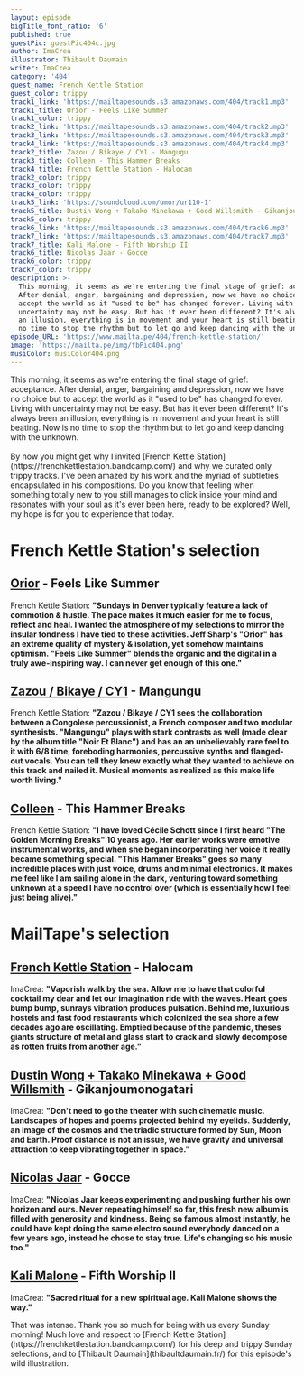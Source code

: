 ```yaml
---
layout: episode
bigTitle_font_ratio: '6'
published: true
guestPic: guestPic404c.jpg
author: ImaCrea
illustrator: Thibault Daumain
writer: ImaCrea
category: '404'
guest_name: French Kettle Station
guest_color: trippy
track1_link: 'https://mailtapesounds.s3.amazonaws.com/404/track1.mp3'
track1_title: Orior - Feels Like Summer
track1_color: trippy
track2_link: 'https://mailtapesounds.s3.amazonaws.com/404/track2.mp3'
track3_link: 'https://mailtapesounds.s3.amazonaws.com/404/track3.mp3'
track4_link: 'https://mailtapesounds.s3.amazonaws.com/404/track4.mp3'
track2_title: Zazou / Bikaye / CY1 - Mangugu
track3_title: Colleen - This Hammer Breaks
track4_title: French Kettle Station - Halocam
track2_color: trippy
track3_color: trippy
track4_color: trippy
track5_link: 'https://soundcloud.com/umor/ur110-1'
track5_title: Dustin Wong + Takako Minekawa + Good Willsmith - Gikanjoumonogatari
track5_color: trippy
track6_link: 'https://mailtapesounds.s3.amazonaws.com/404/track6.mp3'
track7_link: 'https://mailtapesounds.s3.amazonaws.com/404/track7.mp3'
track7_title: Kali Malone - Fifth Worship II
track6_title: Nicolas Jaar - Gocce
track6_color: trippy
track7_color: trippy
description: >-
  This morning, it seems as we're entering the final stage of grief: acceptance.
  After denial, anger, bargaining and depression, now we have no choice but to
  accept the world as it "used to be" has changed forever. Living with
  uncertainty may not be easy. But has it ever been different? It's always been
  an illusion, everything is in movement and your heart is still beating. Now is
  no time to stop the rhythm but to let go and keep dancing with the unknown.
episode_URL: 'https://www.mailta.pe/404/french-kettle-station/'
image: 'https://mailta.pe/img/fbPic404.png'
musiColor: musiColor404.png
---
```

<p id="introduction">This morning, it seems as we're entering the final stage of grief: acceptance. After denial, anger, bargaining and depression, now we have no choice but to accept the world as it "used to be" has changed forever. Living with uncertainty may not be easy. But has it ever been different? It's always been an illusion, everything is in movement and your heart is still beating. Now is no time to stop the rhythm but to let go and keep dancing with the unknown.
<br><br>
By now you might get why I invited [French Kettle Station](https://frenchkettlestation.bandcamp.com/) and why we curated only trippy tracks. I've been amazed by his work and the myriad of subtleties encapsulated in his compositions. Do you know that feeling when something totally new to you still manages to click inside your mind and resonates with your soul as it's ever been here, ready to be explored? Well, my hope is for you to experience that today.
</p>


# French Kettle Station's selection

## [Orior](https://soundcloud.com/orior-music) - Feels Like Summer
French Kettle Station: **"**Sundays in Denver typically feature a lack of commotion & hustle. The pace makes it much easier for me to focus, reflect and heal. I wanted the atmosphere of my selections to mirror the insular fondness I have tied to these activities. Jeff Sharp's "Orior" has an extreme quality of mystery & isolation, yet somehow maintains optimism. "Feels Like Summer" blends the organic and the digital in a truly awe-inspiring way. I can never get enough of this one.**"**

## [Zazou / Bikaye / CY1](https://zazoubikaye.bandcamp.com/album/noir-et-blanc) - Mangungu
French Kettle Station: **"**Zazou / Bikaye / CY1 sees the collaboration between a Congolese percussionist, a French composer and two modular synthesists. "Mangungu" plays with stark contrasts as well (made clear by the album title "Noir Et Blanc") and has an an unbelievably rare feel to it with 6/8 time, foreboding harmonies, percussive synths and flanged-out vocals. You can tell they knew exactly what they wanted to achieve on this track and nailed it. Musical moments as realized as this make life worth living.**"**

## [Colleen](https://colleencolleen.bandcamp.com/album/captain-of-none) - This Hammer Breaks
French Kettle Station: **"**I have loved Cécile Schott since I first heard "The Golden Morning Breaks" 10 years ago. Her earlier works were emotive instrumental works, and when she began incorporating her voice it really became something special. "This Hammer Breaks" goes so many incredible places with just voice, drums and minimal electronics. It makes me feel like I am sailing alone in the dark, venturing toward something unknown at a speed I have no control over (which is essentially how I feel just being alive).**"**

# MailTape's selection

## [French Kettle Station](https://frenchkettlestation.bandcamp.com/) - Halocam
ImaCrea: **"**Vaporish walk by the sea. Allow me to have that colorful cocktail my dear and let our imagination ride with the waves. Heart goes bump bump, sunrays vibration produces pulsation. Behind me, luxurious hostels and fast food restaurants which colonized the sea shore a few decades ago are oscillating. Emptied because of the pandemic, theses giants structure of metal and glass start to crack and slowly decompose as rotten fruits from another age.**"**

## [Dustin Wong + Takako Minekawa + Good Willsmith](https://umorrex.bandcamp.com/album/exit-future-heart) - Gikanjoumonogatari
ImaCrea: **"**Don't need to go the theater with such cinematic music. Landscapes of hopes and poems projected behind my eyelids. Suddenly, an image of the cosmos and the triadic structure formed by Sun, Moon and Earth. Proof distance is not an issue, we have gravity and universal attraction to keep vibrating together in space.**"**

## [Nicolas Jaar](https://nicolasjaar.bandcamp.com/album/cenizas) - Gocce
ImaCrea: **"**Nicolas Jaar keeps experimenting and pushing further his own horizon and ours. Never repeating himself so far, this fresh new album is filled with generosity and kindness. Being so famous almost instantly, he could have kept doing the same electro sound everybody danced on a few years ago, instead he chose to stay true. Life's changing so his music too.**"**

## [Kali Malone](https://kalimalone.bandcamp.com/album/the-sacrificial-code) - Fifth Worship II 
ImaCrea: **"**Sacred ritual for a new spiritual age. Kali Malone shows the way.**"**


<p id="outroduction">That was intense. Thank you so much for being with us every Sunday morning! Much love and respect to [French Kettle Station](https://frenchkettlestation.bandcamp.com/) for his deep and trippy Sunday selections, and to [Thibault Daumain](thibaultdaumain.fr/) for this episode's wild illustration.</p>
